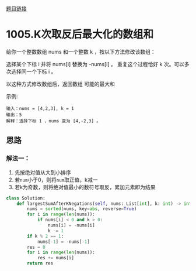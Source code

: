 [题目链接](https://leetcode-cn.com/problems/maximize-sum-of-array-after-k-negations/)
# 1005.K次取反后最大化的数组和
给你一个整数数组 nums 和一个整数 k ，按以下方法修改该数组：

选择某个下标 i 并将 nums[i] 替换为 -nums[i] 。
重复这个过程恰好 k 次。可以多次选择同一个下标 i 。

以这种方式修改数组后，返回数组 可能的最大和 

示例:
```
输入：nums = [4,2,3], k = 1
输出：5
解释：选择下标 1 ，nums 变为 [4,-2,3] 。
```


## 思路

### 解法一：
1. 先按绝对值从大到小排序
2. 若`num`小于0，则将`num`取正值，k减一
3. 若k为奇数，则将绝对值最小的数符号取反，累加元素即为结果

```python
class Solution:
    def largestSumAfterKNegations(self, nums: List[int], k: int) -> int:
        nums = sorted(nums, key=abs, reverse=True)
        for i in range(len(nums)):
            if nums[i] < 0 and k > 0:
                nums[i] = -nums[i]
                k -= 1
        if k % 2 == 1:
            nums[-1] = -nums[-1]
        res = 0
        for i in range(len(nums)):
            res += nums[i]
        return res
```
